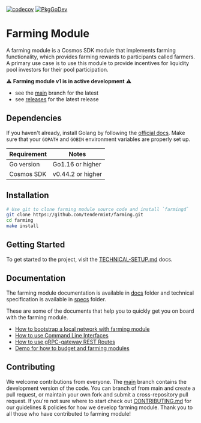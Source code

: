 [![codecov](https://codecov.io/gh/tendermint/farming/branch/main/graph/badge.svg)](https://codecov.io/gh/tendermint/farming?branch=main)
[![PkgGoDev](https://pkg.go.dev/badge/github.com/tendermint/farming)](https://pkg.go.dev/github.com/tendermint/farming)

# Farming Module

A farming module is a Cosmos SDK module that implements farming functionality, which provides farming rewards to participants called farmers. A primary use case is to use this module to provide incentives for liquidity pool investors for their pool participation. 

⚠ **Farming module v1 is in active development** ⚠ 
- see the [main](https://github.com/tendermint/farming/tree/main) branch for the latest 
- see [releases](https://github.com/tendermint/farming/releases) for the latest release

## Dependencies

If you haven't already, install Golang by following the [official docs](https://golang.org/doc/install). Make sure that your `GOPATH` and `GOBIN` environment variables are properly set up.

Requirement | Notes
----------- | -----------------
Go version  | Go1.16 or higher
Cosmos SDK  | v0.44.2 or higher

## Installation

```bash
# Use git to clone farming module source code and install `farmingd`
git clone https://github.com/tendermint/farming.git
cd farming
make install
```

## Getting Started

To get started to the project, visit the [TECHNICAL-SETUP.md](./TECHNICAL-SETUP.md) docs.

## Documentation

The farming module documentation is available in [docs](./docs) folder and technical specification is available in [specs](https://github.com/tendermint/farming/blob/main/x/farming/spec/README.md) folder. 

These are some of the documents that help you to quickly get you on board with the farming module.

- [How to bootstrap a local network with farming module](./docs/Tutorials/localnet)
- [How to use Command Line Interfaces](./docs/How-To/cli)
- [How to use gRPC-gateway REST Routes](./docs/How-To)
- [Demo for how to budget and farming modules](./docs/Tutorials/demo/budget_with_farming.md)

## Contributing

We welcome contributions from everyone. The [main](https://github.com/tendermint/farming/tree/main) branch contains the development version of the code. You can branch of from main and create a pull request, or maintain your own fork and submit a cross-repository pull request. If you're not sure where to start check out [CONTRIBUTING.md](./CONTRIBUTING.md) for our guidelines & policies for how we develop farming module. Thank you to all those who have contributed to farming module!
